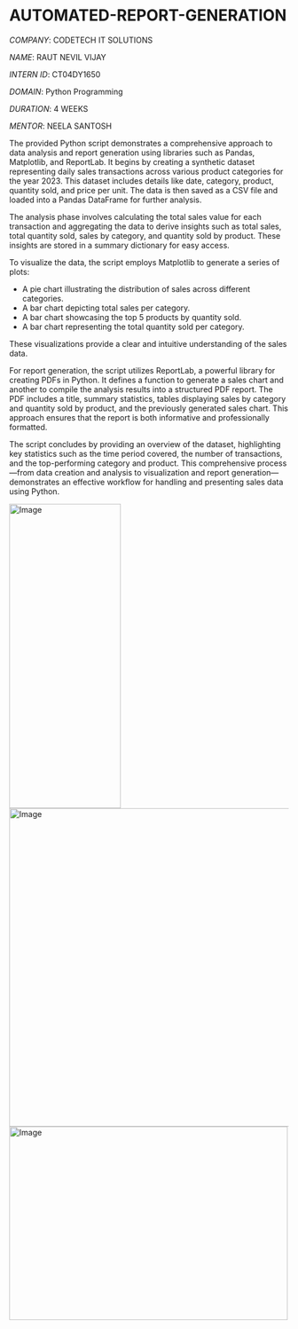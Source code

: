 # AUTOMATED-REPORT-GENERATION

*COMPANY*: CODETECH IT SOLUTIONS

*NAME*: RAUT NEVIL VIJAY

*INTERN ID*: CT04DY1650

*DOMAIN*: Python Programming

*DURATION*: 4 WEEKS

*MENTOR*: NEELA SANTOSH

The provided Python script demonstrates a comprehensive approach to data analysis and report generation using libraries such as Pandas, Matplotlib, and ReportLab. It begins by creating a synthetic dataset representing daily sales transactions across various product categories for the year 2023. This dataset includes details like date, category, product, quantity sold, and price per unit. The data is then saved as a CSV file and loaded into a Pandas DataFrame for further analysis.

The analysis phase involves calculating the total sales value for each transaction and aggregating the data to derive insights such as total sales, total quantity sold, sales by category, and quantity sold by product. These insights are stored in a summary dictionary for easy access.

To visualize the data, the script employs Matplotlib to generate a series of plots:

* A pie chart illustrating the distribution of sales across different categories.
* A bar chart depicting total sales per category.
* A bar chart showcasing the top 5 products by quantity sold.
* A bar chart representing the total quantity sold per category.

These visualizations provide a clear and intuitive understanding of the sales data.

For report generation, the script utilizes ReportLab, a powerful library for creating PDFs in Python. It defines a function to generate a sales chart and another to compile the analysis results into a structured PDF report. The PDF includes a title, summary statistics, tables displaying sales by category and quantity sold by product, and the previously generated sales chart. This approach ensures that the report is both informative and professionally formatted.

The script concludes by providing an overview of the dataset, highlighting key statistics such as the time period covered, the number of transactions, and the top-performing category and product. This comprehensive process—from data creation and analysis to visualization and report generation—demonstrates an effective workflow for handling and presenting sales data using Python.

<img width="201" height="549" alt="Image" src="https://github.com/user-attachments/assets/51fe3ae1-d948-4e9c-9e37-92eced15ef31" />

<img width="780" height="574" alt="Image" src="https://github.com/user-attachments/assets/137c1bc4-b312-40af-8217-19e051b4d5b3" />

<img width="502" height="349" alt="Image" src="https://github.com/user-attachments/assets/be3860bb-1fdb-4ab1-ac85-a2b463ab183f" />
